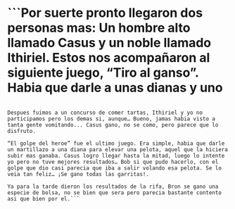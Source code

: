 # ```Por suerte pronto llegaron dos personas mas: Un hombre alto llamado Casus y un noble llamado Ithiriel. Estos nos acompañaron al siguiente juego, “Tiro al ganso”. Habia que darle a unas dianas y uno

```Por suerte pronto llegaron dos personas mas: Un hombre alto llamado Casus y un noble llamado Ithiriel. Estos nos acompañaron al siguiente juego, “Tiro al ganso”. Habia que darle a unas dianas y unos patos con unas bolas que nos daban. Yo termine ganandome un recuerdo bonito, aunque a Bron le fue mucho mejor, el se llevo una pieza de oro y un oso de peluche.

Despues fuimos a un concurso de comer tartas, Ithiriel y yo no participamos pero los demas si, aunque… Bueno, jamas habia visto a tanta gente vomitando... Casus gano, no se como, pero parece que lo disfruto.

“El golpe del heroe” fue el ultimo juego. Era simple, habia que darle un martillazo a una diana para elevar una pelota, aquel que la hiciera subir mas ganaba. Casus logro llegar hasta la mitad, luego lo intente yo pero no tuve mejores resultados… Bob si que pudo hacerlo, con el golpe que dio casi parecia que iba a salir volando esa pelota. Se lo veia tan feliz… ¡Se gano todas las garritas!.

Ya para la tarde dieron los resultados de la rifa, Bron se gano una especie de bolsa, no se bien que sera pero parecia bastante contento asi que bien por el.```

